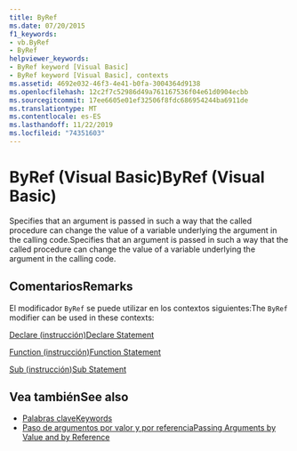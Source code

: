 ```yaml
---
title: ByRef
ms.date: 07/20/2015
f1_keywords:
- vb.ByRef
- ByRef
helpviewer_keywords:
- ByRef keyword [Visual Basic]
- ByRef keyword [Visual Basic], contexts
ms.assetid: 4692e032-46f3-4e41-b0fa-3004364d9138
ms.openlocfilehash: 12c2f7c52986d49a761167536f04e61d0904ecbb
ms.sourcegitcommit: 17ee6605e01ef32506f8fdc686954244ba6911de
ms.translationtype: MT
ms.contentlocale: es-ES
ms.lasthandoff: 11/22/2019
ms.locfileid: "74351603"
---
```

# <a name="byref-visual-basic"></a><span data-ttu-id="bc6fe-102">ByRef (Visual Basic)</span><span class="sxs-lookup"><span data-stu-id="bc6fe-102">ByRef (Visual Basic)</span></span>
<span data-ttu-id="bc6fe-103">Specifies that an argument is passed in such a way that the called procedure can change the value of a variable underlying the argument in the calling code.</span><span class="sxs-lookup"><span data-stu-id="bc6fe-103">Specifies that an argument is passed in such a way that the called procedure can change the value of a variable underlying the argument in the calling code.</span></span>  
  
## <a name="remarks"></a><span data-ttu-id="bc6fe-104">Comentarios</span><span class="sxs-lookup"><span data-stu-id="bc6fe-104">Remarks</span></span>  
 <span data-ttu-id="bc6fe-105">El modificador `ByRef` se puede utilizar en los contextos siguientes:</span><span class="sxs-lookup"><span data-stu-id="bc6fe-105">The `ByRef` modifier can be used in these contexts:</span></span>  
  
 [<span data-ttu-id="bc6fe-106">Declare (instrucción)</span><span class="sxs-lookup"><span data-stu-id="bc6fe-106">Declare Statement</span></span>](../../../visual-basic/language-reference/statements/declare-statement.md)  
  
 [<span data-ttu-id="bc6fe-107">Function (instrucción)</span><span class="sxs-lookup"><span data-stu-id="bc6fe-107">Function Statement</span></span>](../../../visual-basic/language-reference/statements/function-statement.md)  
  
 [<span data-ttu-id="bc6fe-108">Sub (instrucción)</span><span class="sxs-lookup"><span data-stu-id="bc6fe-108">Sub Statement</span></span>](../../../visual-basic/language-reference/statements/sub-statement.md)  
  
## <a name="see-also"></a><span data-ttu-id="bc6fe-109">Vea también</span><span class="sxs-lookup"><span data-stu-id="bc6fe-109">See also</span></span>

- [<span data-ttu-id="bc6fe-110">Palabras clave</span><span class="sxs-lookup"><span data-stu-id="bc6fe-110">Keywords</span></span>](../../../visual-basic/language-reference/keywords/index.md)
- [<span data-ttu-id="bc6fe-111">Paso de argumentos por valor y por referencia</span><span class="sxs-lookup"><span data-stu-id="bc6fe-111">Passing Arguments by Value and by Reference</span></span>](../../../visual-basic/programming-guide/language-features/procedures/passing-arguments-by-value-and-by-reference.md)
